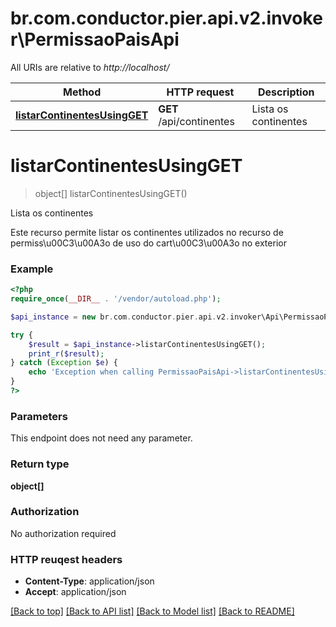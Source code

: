 # br.com.conductor.pier.api.v2.invoker\PermissaoPaisApi

All URIs are relative to *http://localhost/*

Method | HTTP request | Description
------------- | ------------- | -------------
[**listarContinentesUsingGET**](PermissaoPaisApi.md#listarContinentesUsingGET) | **GET** /api/continentes | Lista os continentes


# **listarContinentesUsingGET**
> object[] listarContinentesUsingGET()

Lista os continentes

Este recurso permite listar os continentes utilizados no recurso de permiss\u00C3\u00A3o de uso do cart\u00C3\u00A3o no exterior

### Example 
```php
<?php
require_once(__DIR__ . '/vendor/autoload.php');

$api_instance = new br.com.conductor.pier.api.v2.invoker\Api\PermissaoPaisApi();

try { 
    $result = $api_instance->listarContinentesUsingGET();
    print_r($result);
} catch (Exception $e) {
    echo 'Exception when calling PermissaoPaisApi->listarContinentesUsingGET: ', $e->getMessage(), "\n";
}
?>
```

### Parameters
This endpoint does not need any parameter.

### Return type

**object[]**

### Authorization

No authorization required

### HTTP reuqest headers

 - **Content-Type**: application/json
 - **Accept**: application/json

[[Back to top]](#) [[Back to API list]](../README.md#documentation-for-api-endpoints) [[Back to Model list]](../README.md#documentation-for-models) [[Back to README]](../README.md)

